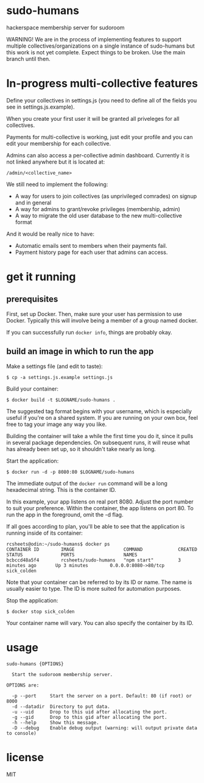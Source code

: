 # sudo-humans

hackerspace membership server for sudoroom

WARNING! We are in the process of implementing features to support multiple collectives/organizations on a single instance of sudo-humans but this work is not yet complete. Expect things to be broken. Use the main branch until then.

# In-progress multi-collective features

Define your collectives in settings.js (you need to define all of the fields you see in settings.js.example).

When you create your first user it will be granted all priveleges for all collectives.

Payments for multi-collective is working, just edit your profile and you can edit your membership for each collective.

Admins can also access a per-collective admin dashboard. Currently it is not linked anywhere but it is located at:

```
/admin/<collective_name>
```

We still need to implement the following:

* A way for users to join collectives (as unprivileged comrades) on signup and in general
* A way for admins to grant/revoke privileges (membership, admin)
* A way to migrate the old user database to the new multi-collective format

And it would be really nice to have:

* Automatic emails sent to members when their payments fail.
* Payment history page for each user that admins can access.

# get it running

## prerequisites
First, set up Docker. Then, make sure your user has permission to use Docker.
Typically this will involve being a member of a group named docker.

If you can successfully run `docker info`, things are probably okay.

## build an image in which to run the app

Make a settings file (and edit to taste):

```
$ cp -a settings.js.example settings.js
```

Build your container:

```
$ docker build -t $LOGNAME/sudo-humans .
```

The suggested tag format begins with your username, which is especially useful
if you're on a shared system. If you are running on your own box, feel free
to tag your image any way you like.

Building the container will take a while the first time you do it, since it
pulls in several package dependencies. On subsequent runs, it will reuse what
has already been set up, so it shouldn't take nearly as long.

Start the application:

```
$ docker run -d -p 8080:80 $LOGNAME/sudo-humans
```

The immediate output of the `docker run` command will be a long hexadecimal
string. This is the container ID.

In this example, your app listens on real port 8080. Adjust the port number
to suit your preference. Within the container, the app listens on port 80.
To run the app in the foreground, omit the -d flag.

If all goes according to plan, you'll be able to see that the application
is running inside of its container:

```
rcsheets@odin:~/sudo-humans$ docker ps
CONTAINER ID        IMAGE                  COMMAND             CREATED             STATUS              PORTS                  NAMES
bcbccd48a5f4        rcsheets/sudo-humans   "npm start"         3 minutes ago       Up 3 minutes        0.0.0.0:8080->80/tcp   sick_colden
```

Note that your container can be referred to by its ID or name. The name is
usually easier to type. The ID is more suited for automation purposes.

Stop the application:

```
$ docker stop sick_colden
```

Your container name will vary. You can also specify the container by its ID.


# usage

```
sudo-humans {OPTIONS}

  Start the sudoroom membership server.

OPTIONS are:

  -p --port     Start the server on a port. Default: 80 (if root) or 8000
  -d --datadir  Directory to put data. 
  -u --uid      Drop to this uid after allocating the port.
  -g --gid      Drop to this gid after allocating the port.
  -h --help     Show this message.
  -D --debug    Enable debug output (warning: will output private data to console)

```

# license

MIT
